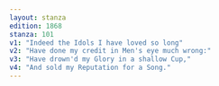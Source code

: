```yaml
---
layout: stanza
edition: 1868
stanza: 101
v1: "Indeed the Idols I have loved so long"
v2: "Have done my credit in Men's eye much wrong:"
v3: "Have drown'd my Glory in a shallow Cup,"
v4: "And sold my Reputation for a Song."
---
```

